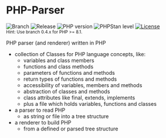 # PHP-Parser

![Branch](https://img.shields.io/badge/Branch-0.3.x-blue?style=flat-square)
![Release](https://img.shields.io/badge/Release-0.3.1-blue?style=flat-square)
![PHP version](https://img.shields.io/badge/PHP-%5E7.4_|_%5E8.1-blue?style=flat-square&color=777BB4)
![PHPStan level](https://img.shields.io/badge/PHPStan_level-3-darkgreen?style=flat-square)
[![License](https://img.shields.io/packagist/l/ceus-media/php-parser.svg?style=flat-square)](https://packagist.org/packages/ceus-media/php-parser)
<br/><small>Hint: Use branch 0.4.x for PHP >= 8.1.</small>

PHP parser (and renderer) written in PHP

- collection of Classes for PHP language concepts, like:
	- variables and class members
	- functions and class methods
	- parameters of functions and methods
	- return types of functions and methods
	- accessibility of variables, members and methods
	- abstraction of classes and methods
	- class attributes like final, extends, implements
	- plus a file which holds variables, functions and classes
- a parser to read PHP
	- as string or file into a tree structure
- a renderer to build PHP
	- from a defined or parsed tree structure
